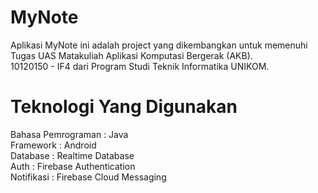 # MyNote
 Aplikasi MyNote ini adalah project yang dikembangkan untuk memenuhi Tugas UAS Matakuliah Aplikasi Komputasi Bergerak (AKB).  <br>
 10120150 - IF4 dari Program Studi Teknik Informatika UNIKOM.<br>
# Teknologi Yang Digunakan
  Bahasa Pemrograman : Java <br>
  Framework          : Android <br>
  Database           : Realtime Database <br>
  Auth               : Firebase Authentication <br>
  Notifikasi         : Firebase Cloud Messaging <br>
